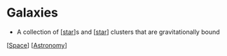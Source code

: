 # Galaxies

- A collection of [[star]]s and [[star]] clusters that are gravitationally bound

[[Space]] [[Astronomy]]

[//begin]: # "Autogenerated link references for markdown compatibility"
[star]: star "Star"
[star]: star "Star"
[Space]: space "Space"
[Astronomy]: astronomy "Astronomy"
[//end]: # "Autogenerated link references"
